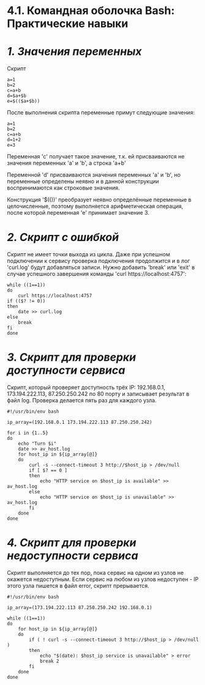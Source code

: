 # **4.1. Командная оболочка Bash: Практические навыки**

# *1. Значения переменных*
Скрипт

```
a=1
b=2
c=a+b
d=$a+$b
e=$(($a+$b))
``` 

После выполнения скрипта переменные примут следующие значения:

```
a=1
b=2
c=a+b
d=1+2
e=3
```

Переменная 'с' получает такое значение, т.к. ей присваиваются не значения переменных 'a' и 'b', а строка 'a+b'

Переменной 'd' присваиваются значения переменных 'a' и 'b', но переменные определены неявно и в данной конструкции воспринимаются как строковые значения.

Конструкция '$(())' преобразует неявно определённые переменные в целочисленные, поэтому выполняется арифметическая операция, после которой переменная 'e' принимает значение 3.

# *2. Скрипт с ошибкой*
Скрипт не имеет точки выхода из цикла. Даже при успешном подключении к сервису проверка подключения продолжится и в лог 'curl.log' будут добавляться записи. Нужно добавить 'break' или 'exit' в случае успешного завершения команды 'curl https://localhost:4757':

```
while ((1==1))
do
    curl https://localhost:4757
if (($? != 0))
then
    date >> curl.log
else
    break
fi
done
```

# *3. Скрипт для проверки доступности сервиса*

Скрипт, который проверяет доступность трёх IP: 192.168.0.1, 173.194.222.113, 87.250.250.242 по 80 порту и записывает результат в файл log. Проверка делается пять раз для каждого узла.

```
#!/usr/bin/env bash

ip_array=(192.168.0.1 173.194.222.113 87.250.250.242)

for i in {1..5}
do
    echo "Turn $i"
    date >> av_host.log
    for host_ip in ${ip_array[@]}
    do
        curl -s --connect-timeout 3 http://$host_ip > /dev/null
        if [ $? == 0 ]
        then
            echo "HTTP service on $host_ip is available" >> av_host.log
        else
            echo "HTTP service on $host_ip is unavailable" >> av_host.log
        fi
    done
done
```

# *4. Скрипт для проверки недоступности сервиса*

Скрипт выполняется до тех пор, пока сервис на одном из узлов не окажется недоступным. Если сервис на любом из узлов недоступен - IP этого узла пишется в файл error, скрипт прерывается.

```
#!/usr/bin/env bash

ip_array=(173.194.222.113 87.250.250.242 192.168.0.1)

while ((1==1))
do
    for host_ip in ${ip_array[@]}
    do
        if ( ! curl -s --connect-timeout 3 http://$host_ip > /dev/null )
        then
            echo "$(date): $host_ip service is unavailable" > error
            break 2
        fi
    done
done
```